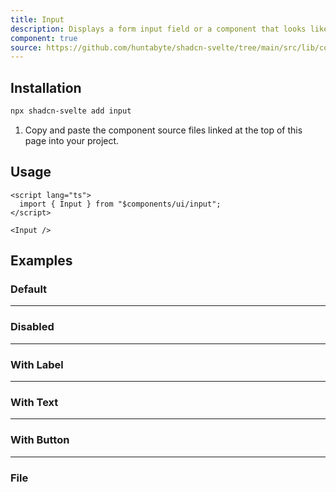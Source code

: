 ```yaml
---
title: Input
description: Displays a form input field or a component that looks like an input field.
component: true
source: https://github.com/huntabyte/shadcn-svelte/tree/main/src/lib/components/ui/input
---
```


<script>
  import { InputDemo, InputDemoDisabled, InputDemoLabel, InputDemoText, InputDemoFile, InputDemoButton, ComponentExample, ManualInstall } from '$lib/components/docs';
</script>

<ComponentExample src="src/lib/components/docs/examples/input/InputDemo.svelte" >

<div slot="example" style="max-width: 24rem; width: 100%;">
<InputDemo />
</div>

</ComponentExample>

## Installation

```bash
npx shadcn-svelte add input
```

<ManualInstall>

1. Copy and paste the component source files linked at the top of this page into your project.

</ManualInstall>

## Usage

```svelte
<script lang="ts">
  import { Input } from "$components/ui/input";
</script>
```

```svelte
<Input />
```

## Examples

### Default

<ComponentExample src="src/lib/components/docs/examples/input/InputDemo.svelte">

<div slot="example" style="max-width: 24rem; width: 100%;">
<InputDemo />
</div>

</ComponentExample>

---

### Disabled

<ComponentExample src="src/lib/components/docs/examples/input/InputDemoDisabled.svelte">

<div slot="example" style="max-width: 24rem; width: 100%;">
<InputDemoDisabled />
</div>

</ComponentExample>

---

### With Label

<ComponentExample src="src/lib/components/docs/examples/input/InputDemoLabel.svelte">

<div slot="example" style="max-width: 24rem; width: 100%;">
<InputDemoLabel />
</div>

</ComponentExample>

---

### With Text

<ComponentExample src="src/lib/components/docs/examples/input/InputDemoText.svelte">

<div slot="example" style="max-width: 24rem; width: 100%;">
<InputDemoText />
</div>

</ComponentExample>

---

### With Button

<ComponentExample src="src/lib/components/docs/examples/input/InputDemoButton.svelte">

<div slot="example" style="max-width: 24rem; width: 100%;">
<InputDemoButton />
</div>

</ComponentExample>

---

### File

<ComponentExample src="src/lib/components/docs/examples/input/InputDemoFile.svelte">

<div slot="example" style="max-width: 24rem; width: 100%;">
<InputDemoFile />
</div>

</ComponentExample>
